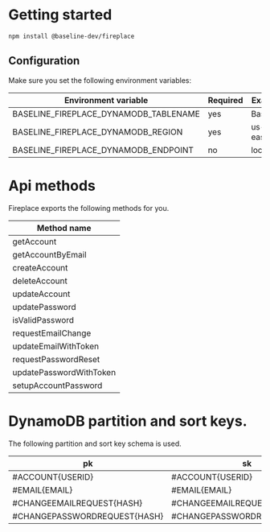 # Getting started

```
npm install @baseline-dev/fireplace
```

## Configuration

Make sure you set the following environment variables:

| Environment variable                   | Required | Example     |
|----------------------------------------|----------|-------------|
| BASELINE_FIREPLACE_DYNAMODB_TABLENAME  | yes      | Baseline    |
| BASELINE_FIREPLACE_DYNAMODB_REGION     | yes      | us-east-1   |
| BASELINE_FIREPLACE_DYNAMODB_ENDPOINT   | no       | localhost   |

# Api methods

Fireplace exports the following methods for you.

| Method name               |   
|---------------------------|
| getAccount                |
| getAccountByEmail         |
| createAccount             |
| deleteAccount             |
| updateAccount             |
| updatePassword            |
| isValidPassword           |
| requestEmailChange        |
| updateEmailWithToken      |
| requestPasswordReset      |
| updatePasswordWithToken   |
| setupAccountPassword      |

# DynamoDB partition and sort keys.

The following partition and sort key schema is used.

| pk                           | sk                           |
|------------------------------|------------------------------|
| #ACCOUNT{USERID}             | #ACCOUNT{USERID}             |
| #EMAIL{EMAIL}                | #EMAIL{EMAIL}                |
| #CHANGEEMAILREQUEST{HASH}    | #CHANGEEMAILREQUEST{HASH}    |
| #CHANGEPASSWORDREQUEST{HASH} | #CHANGEPASSWORDREQUEST{HASH} |

